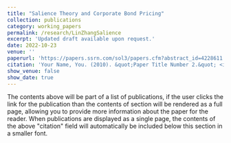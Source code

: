```yaml
---
title: "Salience Theory and Corporate Bond Pricing"
collection: publications
category: working_papers
permalink: /research/LinZhangSalience
excerpt: 'Updated draft available upon request.'
date: 2022-10-23
venue: ''
paperurl: 'https://papers.ssrn.com/sol3/papers.cfm?abstract_id=4228611'
citation: 'Your Name, You. (2010). &quot;Paper Title Number 2.&quot; <i>Journal 1</i>. 1(2).'
show_venue: false
show_date: true
---
```


The contents above will be part of a list of publications, if the user clicks the link for the publication than the contents of section will be rendered as a full page, allowing you to provide more information about the paper for the reader. When publications are displayed as a single page, the contents of the above "citation" field will automatically be included below this section in a smaller font.
